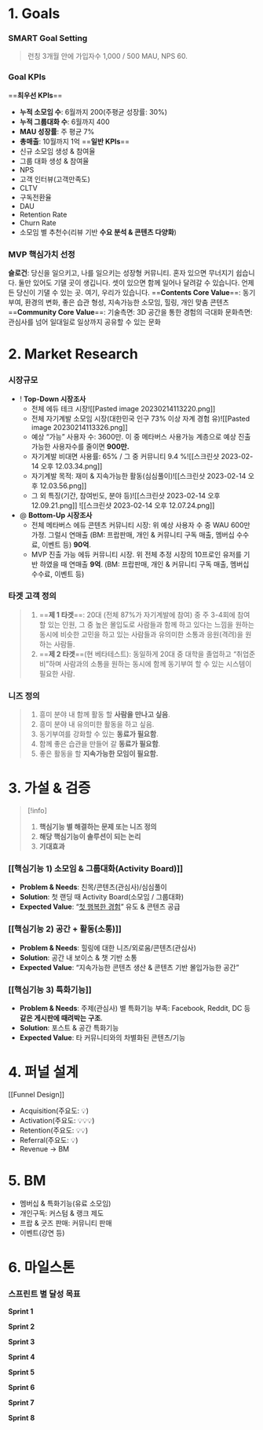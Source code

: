 # **1. Goals**
### SMART Goal Setting
> 런칭 3개월 안에 가입자수 1,000 / 500 MAU, NPS 60. 

### Goal KPIs
==**최우선 KPIs**==
- **누적 소모임 수**: 6월까지 200(주평균 성장률: 30%)
- **누적 그룹대화 수**: 6월까지 400
- **MAU 성장률**: 주 평균 7%
- **총매출**: 10월까지 1억
==**일반 KPIs**==
- 신규 소모임 생성 & 참여율
- 그룹 대화 생성 & 참여율
- NPS
- 고객 인터뷰(고객만족도)
- CLTV
- 구독전환율
- DAU
- Retention Rate
- Churn Rate
- 소모임 별 추천수(리뷰 기반 **수요 분석 & 콘텐츠 다양화**)

### MVP 핵심가치 선정
**슬로건**: 당신을 일으키고, 나를 일으키는 성장형 커뮤니티. 혼자 있으면 무너지기 쉽습니다. 둘만 있어도 기댈 곳이 생깁니다. 셋이 있으면 함께 일어나 달려갈 수 있습니다. 언제든 당신이 기댈 수 있는 곳. 여기, 우리가 있습니다.
==**Contents Core Value**==: 동기부여, 환경의 변화, 좋은 습관 형성, 지속가능한 소모임, 힐링, 개인 맞춤 콘텐츠
==**Community Core Value**==: 
기술측면: 3D 공간을 통한 경험의 극대화
문화측면: 관심사를 넘어 일대일로 일상까지 공유할 수 있는 문화

# **2. Market Research**
### 시장규모
- ! **Top-Down 시장조사**
	- 전체 에듀 테크 시장![[Pasted image 20230214113220.png]]
	- 전체 자기계발 소모임 시장(대한민국 인구 73% 이상 자계 경험 유)![[Pasted image 20230214113326.png]]
	- 예상 “가능” 사용자 수: 3600만. 이 중 메타버스 사용가능 계층으로 예상 진출가능한 사용자수를 줄이면 **900만.** 
	- 자기계발 비대면 사용률: 65% / 그 중 커뮤니티 9.4 %![[스크린샷 2023-02-14 오후 12.03.34.png]]
	- 자기계발 목적: 재미 & 지속가능한 활동(심심풀이)![[스크린샷 2023-02-14 오후 12.03.56.png]]
	- 그 외 특징(기간, 참여빈도, 분야 등)![[스크린샷 2023-02-14 오후 12.09.21.png]] ![[스크린샷 2023-02-14 오후 12.07.24.png]]
- @ **Bottom-Up 시장조사**
	- 전체 메타버스 에듀 콘텐츠 커뮤니티 시장: 위 예상 사용자 수 중 WAU 600만 가정. 그럴시 연매출 (BM: 프랍판매, 개인 & 커뮤니티 구독 매출, 멤버십 수수료, 이벤트 등) **90억**. 
	- MVP 진출 가능 에듀 커뮤니티 시장. 위 전체 추정 시장의 10프로인 유저를 기반 하였을 때 연매출 **9억**. (BM: 프랍판매, 개인 & 커뮤니티 구독 매출, 멤버십 수수료, 이벤트 등)

### 타겟 고객 정의
> 1. ==**제 1 타겟**==: 20대 (전체 87%가 자기계발에 참여) 중 주 3-4회에 참여할 있는 인원, 그 중 높은 몰입도로 사람들과 함께 하고 있다는 느낌을 원하는 동시에 비슷한 고민을 하고 있는 사람들과 유의미한 소통과 응원(격려)을 원하는 사람들.
> 2. ==**제 2 타겟**==(현 베타테스트): 동일하게 20대 중 대학을 졸업하고 “취업준비”하며 사람과의 소통을 원하는 동시에 함께 동기부여 할 수 있는 시스템이 필요한 사람.

### 니즈 정의
> 1. 흥미 분야 내 함께 활동 할 **사람을 만나고 싶음**.
> 2. 흥미 분야 내 유의미한 활동을 하고 싶음.
> 3. 동기부여를 강화할 수 있는 **동료가 필요함**.
> 4. 함께 좋은 습관을 만들어 갈 **동료가 필요함**.
> 5. 좋은 활동을 할 **지속가능한 모임이 필요함.**

# **3. 가설 & 검증**
> [!info]
> 1. **핵심기능 별 해결하는 문제 또는 니즈 정의**
> 2. **해당 핵심기능이 솔루션이 되는 논리**
> 3. **기대효과**

### [[핵심기능 1) 소모임 & 그룹대화(Activity Board)]]
- **Problem & Needs**: 친목/콘텐츠(관심사)/심심풀이
- **Solution**: 첫 랜딩 때 Activity Board(소모임 / 그룹대화)
- **Expected Value**: “<u>첫 행복한 경험</u>” 유도 & 콘텐츠 공급

### [[핵심기능 2) 공간 + 활동(소통)]]
- **Problem & Needs**: 힐링에 대한 니즈/외로움/콘텐츠(관심사)
- **Solution**: 공간 내 보이스 & 챗 기반 소통
- **Expected Value**: “지속가능한 콘텐츠 생산 & 콘텐츠 기반 몰입가능한 공간”

### [[핵심기능 3) 특화기능]]
- **Problem & Needs**: 주제(관심사) 별 특화기능 부족: Facebook, Reddit, DC 등 **같은 게시판에 때려박는 구조**.
- **Solution**: 포스트 & 공간 특화기능
- **Expected Value**: 타 커뮤니티와의 차별화된 콘텐츠/기능

# **4. 퍼널 설계**
[[Funnel Design]]
- Acquisition(주요도: 💡)
- Activation(주요도: 💡💡💡)
- Retention(주요도: 💡💡)
- Referral(주요도: 💡)
- Revenue → BM

# **5. BM**
- 멤버십 & 특화기능(유료 소모임)
- 개인구독: 커스텀 & 랭크 제도
- 프랍 & 굿즈 판매: 커뮤니티 판매
- 이벤트(강연 등)

# **6. 마일스톤**
### 스프린트 별 달성 목표
**Sprint 1**

**Sprint 2**

**Sprint 3**

**Sprint 4**

**Sprint 5**

**Sprint 6**

**Sprint 7**

**Sprint 8**